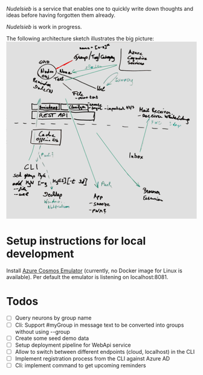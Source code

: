 *Nudelsieb* is a service that enables one to quickly write down thoughts and ideas before having forgotten them already.

*Nudelsieb* is work in progress.

The following architecture sketch illustrates the big picture:
![Architecture sketch from first brainstorming session](misc/brainstorming/brainstormin-v1.jpeg "Architecture sketch")

# Setup instructions for local development
Install [Azure Cosmos Emulator](https://aka.ms/cosmosdb-emulator) (currently, no Docker image for Linux is available). Per default the emulator is listening on localhost:8081.

# Todos
- [ ] Query neurons by group name
- [ ] Cli: Support #myGroup in message text to be converted into groups without using --group 
- [ ] Create some seed demo data
- [ ] Setup deployment pipeline for WebApi service
- [ ] Allow to switch between different endpoints (cloud, localhost) in the CLI
- [ ] Implement registration process from the CLI against Azure AD
- [ ] Cli: implement command to get upcoming reminders
